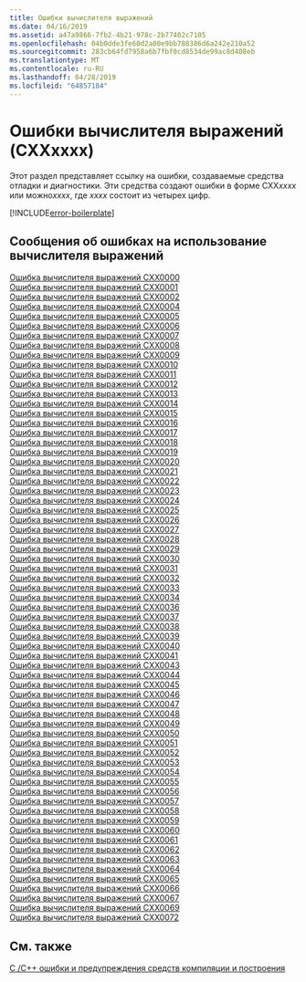 ```yaml
---
title: Ошибки вычислителя выражений
ms.date: 04/16/2019
ms.assetid: a47a9866-7fb2-4b21-978c-2b77402c7105
ms.openlocfilehash: 04b0dde3fe60d2a00e9bb788386d6a242e210a52
ms.sourcegitcommit: 283cb64fd7958a6b7fbf0cd8534de99ac8d408eb
ms.translationtype: MT
ms.contentlocale: ru-RU
ms.lasthandoff: 04/28/2019
ms.locfileid: "64857184"
---
```

# <a name="expression-evaluator-errors-cxxxxxx"></a>Ошибки вычислителя выражений (CXXxxxx)

Этот раздел представляет ссылку на ошибки, создаваемые средства отладки и диагностики. Эти средства создают ошибки в форме CXX*xxxx* или можно*xxxx*, где *xxxx* состоит из четырех цифр.

[!INCLUDE[error-boilerplate](../../error-messages/includes/error-boilerplate.md)]

## <a name="expression-evaluator-error-messages"></a>Сообщения об ошибках на использование вычислителя выражений

[Ошибка вычислителя выражений CXX0000](expression-evaluator-error-cxx0000.md) \
[Ошибка вычислителя выражений CXX0001](expression-evaluator-error-cxx0001.md) \
[Ошибка вычислителя выражений CXX0002](expression-evaluator-error-cxx0002.md) \
[Ошибка вычислителя выражений CXX0004](expression-evaluator-error-cxx0004.md) \
[Ошибка вычислителя выражений CXX0005](expression-evaluator-error-cxx0005.md) \
[Ошибка вычислителя выражений CXX0006](expression-evaluator-error-cxx0006.md) \
[Ошибка вычислителя выражений CXX0007](expression-evaluator-error-cxx0007.md) \
[Ошибка вычислителя выражений CXX0008](expression-evaluator-error-cxx0008.md) \
[Ошибка вычислителя выражений CXX0009](expression-evaluator-error-cxx0009.md) \
[Ошибка вычислителя выражений CXX0010](expression-evaluator-error-cxx0010.md) \
[Ошибка вычислителя выражений CXX0011](expression-evaluator-error-cxx0011.md) \
[Ошибка вычислителя выражений CXX0012](expression-evaluator-error-cxx0012.md) \
[Ошибка вычислителя выражений CXX0013](expression-evaluator-error-cxx0013.md) \
[Ошибка вычислителя выражений CXX0014](expression-evaluator-error-cxx0014.md) \
[Ошибка вычислителя выражений CXX0015](expression-evaluator-error-cxx0015.md) \
[Ошибка вычислителя выражений CXX0016](expression-evaluator-error-cxx0016.md) \
[Ошибка вычислителя выражений CXX0017](expression-evaluator-error-cxx0017.md) \
[Ошибка вычислителя выражений CXX0018](expression-evaluator-error-cxx0018.md) \
[Ошибка вычислителя выражений CXX0019](expression-evaluator-error-cxx0019.md) \
[Ошибка вычислителя выражений CXX0020](expression-evaluator-error-cxx0020.md) \
[Ошибка вычислителя выражений CXX0021](expression-evaluator-error-cxx0021.md) \
[Ошибка вычислителя выражений CXX0022](expression-evaluator-error-cxx0022.md) \
[Ошибка вычислителя выражений CXX0023](expression-evaluator-error-cxx0023.md) \
[Ошибка вычислителя выражений CXX0024](expression-evaluator-error-cxx0024.md) \
[Ошибка вычислителя выражений CXX0025](expression-evaluator-error-cxx0025.md) \
[Ошибка вычислителя выражений CXX0026](expression-evaluator-error-cxx0026.md) \
[Ошибка вычислителя выражений CXX0027](expression-evaluator-error-cxx0027.md) \
[Ошибка вычислителя выражений CXX0028](expression-evaluator-error-cxx0028.md) \
[Ошибка вычислителя выражений CXX0029](expression-evaluator-error-cxx0029.md) \
[Ошибка вычислителя выражений CXX0030](expression-evaluator-error-cxx0030.md) \
[Ошибка вычислителя выражений CXX0031](expression-evaluator-error-cxx0031.md) \
[Ошибка вычислителя выражений CXX0032](expression-evaluator-error-cxx0032.md) \
[Ошибка вычислителя выражений CXX0033](expression-evaluator-error-cxx0033.md) \
[Ошибка вычислителя выражений CXX0034](expression-evaluator-error-cxx0034.md) \
[Ошибка вычислителя выражений CXX0036](expression-evaluator-error-cxx0036.md) \
[Ошибка вычислителя выражений CXX0037](expression-evaluator-error-cxx0037.md) \
[Ошибка вычислителя выражений CXX0038](expression-evaluator-error-cxx0038.md) \
[Ошибка вычислителя выражений CXX0039](expression-evaluator-error-cxx0039.md) \
[Ошибка вычислителя выражений CXX0040](expression-evaluator-error-cxx0040.md) \
[Ошибка вычислителя выражений CXX0041](expression-evaluator-error-cxx0041.md) \
[Ошибка вычислителя выражений CXX0043](expression-evaluator-error-cxx0043.md) \
[Ошибка вычислителя выражений CXX0044](expression-evaluator-error-cxx0044.md) \
[Ошибка вычислителя выражений CXX0045](expression-evaluator-error-cxx0045.md) \
[Ошибка вычислителя выражений CXX0046](expression-evaluator-error-cxx0046.md) \
[Ошибка вычислителя выражений CXX0047](expression-evaluator-error-cxx0047.md) \
[Ошибка вычислителя выражений CXX0048](expression-evaluator-error-cxx0048.md) \
[Ошибка вычислителя выражений CXX0049](expression-evaluator-error-cxx0049.md) \
[Ошибка вычислителя выражений CXX0050](expression-evaluator-error-cxx0050.md) \
[Ошибка вычислителя выражений CXX0051](expression-evaluator-error-cxx0051.md) \
[Ошибка вычислителя выражений CXX0052](expression-evaluator-error-cxx0052.md) \
[Ошибка вычислителя выражений CXX0053](expression-evaluator-error-cxx0053.md) \
[Ошибка вычислителя выражений CXX0054](expression-evaluator-error-cxx0054.md) \
[Ошибка вычислителя выражений CXX0055](expression-evaluator-error-cxx0055.md) \
[Ошибка вычислителя выражений CXX0056](expression-evaluator-error-cxx0056.md) \
[Ошибка вычислителя выражений CXX0057](expression-evaluator-error-cxx0057.md) \
[Ошибка вычислителя выражений CXX0058](expression-evaluator-error-cxx0058.md) \
[Ошибка вычислителя выражений CXX0059](expression-evaluator-error-cxx0059.md) \
[Ошибка вычислителя выражений CXX0060](expression-evaluator-error-cxx0060.md) \
[Ошибка вычислителя выражений CXX0061](expression-evaluator-error-cxx0061.md) \
[Ошибка вычислителя выражений CXX0062](expression-evaluator-error-cxx0062.md) \
[Ошибка вычислителя выражений CXX0063](expression-evaluator-error-cxx0063.md) \
[Ошибка вычислителя выражений CXX0064](expression-evaluator-error-cxx0064.md) \
[Ошибка вычислителя выражений CXX0065](expression-evaluator-error-cxx0065.md) \
[Ошибка вычислителя выражений CXX0066](expression-evaluator-error-cxx0066.md) \
[Ошибка вычислителя выражений CXX0067](expression-evaluator-error-cxx0067.md) \
[Ошибка вычислителя выражений CXX0069](expression-evaluator-error-cxx0069.md) \
[Ошибка вычислителя выражений CXX0072](expression-evaluator-error-cxx0072.md)

## <a name="see-also"></a>См. также

[C /C++ ошибки и предупреждения средств компиляции и построения](../compiler-errors-1/c-cpp-build-errors.md)
